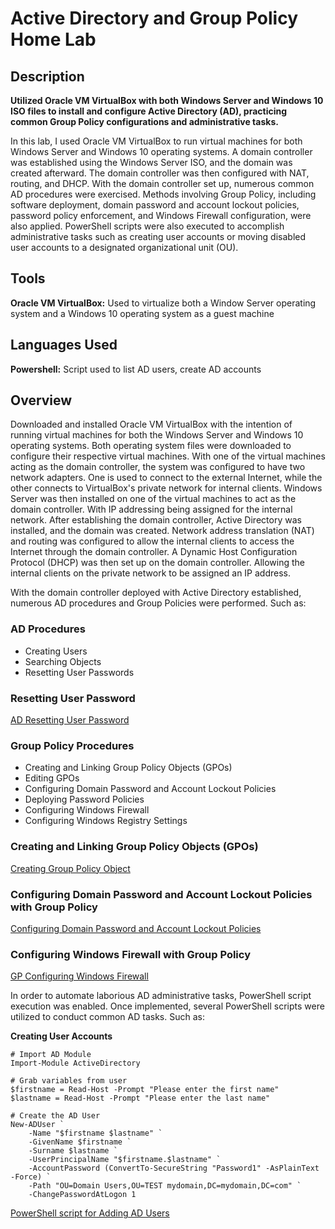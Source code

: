 # Active Directory and Group Policy Home Lab

## Description

**Utilized Oracle VM VirtualBox with both Windows Server and Windows 10 ISO files to install and configure Active Directory (AD), practicing common Group Policy configurations and administrative tasks.**

In this lab, I used Oracle VM VirtualBox to run virtual machines for both Windows Server and Windows 10 operating systems. A domain controller was established using the Windows Server ISO, and the domain was created afterward. The domain controller was then configured with NAT, routing, and DHCP. With the domain controller set up, numerous common AD procedures were exercised. Methods involving Group Policy, including software deployment, domain password and account lockout policies, password policy enforcement, and Windows Firewall configuration, were also applied. PowerShell scripts were also executed to accomplish administrative tasks such as creating user accounts or moving disabled user accounts to a designated organizational unit (OU).

## Tools

**Oracle VM VirtualBox:** Used to virtualize both a Window Server operating system and a Windows 10 operating system as a guest machine

## Languages Used

**Powershell:** Script used to list AD users, create AD accounts

## Overview

Downloaded and installed Oracle VM VirtualBox with the intention of running virtual machines for both the Windows Server and Windows 10 operating systems. Both operating system files were downloaded to configure their respective virtual machines. With one of the virtual machines acting as the domain controller, the system was configured to have two network adapters. One is used to connect to the external Internet, while the other connects to VirtualBox's private network for internal clients. Windows Server was then installed on one of the virtual machines to act as the domain controller. With IP addressing being assigned for the internal network. After establishing the domain controller, Active Directory was installed, and the domain was created. Network address translation (NAT) and routing was configured to allow the internal clients to access the Internet through the domain controller. A Dynamic Host Configuration Protocol (DHCP) was then set up on the domain controller. Allowing the internal clients on the private network to be assigned an IP address.

With the domain controller deployed with Active Directory established, numerous AD procedures and Group Policies were performed. Such as:

### AD Procedures
  - Creating Users
  - Searching Objects
  - Resetting User Passwords

### Resetting User Password
[AD Resetting User Password](https://drive.google.com/file/d/14kN6j5wSA2q0zvakv1mvwfHuZTLr_VED/view?usp=sharing)


### Group Policy Procedures
  - Creating and Linking Group Policy Objects (GPOs)
  - Editing GPOs
  - Configuring Domain Password and Account Lockout Policies
  - Deploying Password Policies
  - Configuring Windows Firewall
  - Configuring Windows Registry Settings


### Creating and Linking Group Policy Objects (GPOs)
[Creating Group Policy Object](https://drive.google.com/file/d/1oxy_ywZuO9ePG8gDrW7Y-Wp-lfxtsZUE/view?usp=sharing)

### Configuring Domain Password and Account Lockout Policies with Group Policy
[Configuring Domain Password and Account Lockout Policies](https://drive.google.com/file/d/1SkWxKx7F7jXODwyEfgCAmJeoqb36kcI0/view?usp=sharing)

### Configuring Windows Firewall with Group Policy
[GP Configuring Windows Firewall](https://drive.google.com/file/d/1Fvss05Xfv87ewyufLcHsna9KRomXxHG3/view?usp=sharing)

In order to automate laborious AD administrative tasks, PowerShell script execution was enabled. Once implemented, several PowerShell scripts were utilized to conduct common AD tasks. Such as:

**Creating User Accounts**

```
﻿# Import AD Module
Import-Module ActiveDirectory

# Grab variables from user
$firstname = Read-Host -Prompt "Please enter the first name"
$lastname = Read-Host -Prompt "Please enter the last name"

# Create the AD User
New-ADUser `
    -Name "$firstname $lastname" `
    -GivenName $firstname `
    -Surname $lastname `
    -UserPrincipalName "$firstname.$lastname" `
    -AccountPassword (ConvertTo-SecureString "Password1" -AsPlainText -Force) `
    -Path "OU=Domain Users,OU=TEST mydomain,DC=mydomain,DC=com" `
    -ChangePasswordAtLogon 1
```

[PowerShell script for Adding AD Users](https://github.com/msmooli/Active-Directory-and-Group-Policy-Home-Lab/blob/main/AD%20User%20Creation.png)


